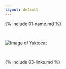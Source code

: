 ```yaml
---
layout: default
---
```


{% include 01-name.md %}

<br>

![Image of Yaktocat](https://octodex.github.com/images/yaktocat.png) 

<br>

{% include 03-links.md %}

